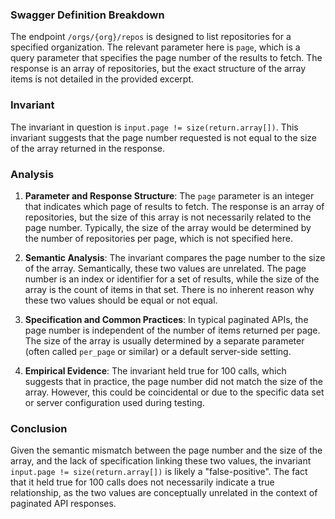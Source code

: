 ### Swagger Definition Breakdown

The endpoint `/orgs/{org}/repos` is designed to list repositories for a specified organization. The relevant parameter here is `page`, which is a query parameter that specifies the page number of the results to fetch. The response is an array of repositories, but the exact structure of the array items is not detailed in the provided excerpt.

### Invariant

The invariant in question is `input.page != size(return.array[])`. This invariant suggests that the page number requested is not equal to the size of the array returned in the response.

### Analysis

1. **Parameter and Response Structure**: The `page` parameter is an integer that indicates which page of results to fetch. The response is an array of repositories, but the size of this array is not necessarily related to the page number. Typically, the size of the array would be determined by the number of repositories per page, which is not specified here.

2. **Semantic Analysis**: The invariant compares the page number to the size of the array. Semantically, these two values are unrelated. The page number is an index or identifier for a set of results, while the size of the array is the count of items in that set. There is no inherent reason why these two values should be equal or not equal.

3. **Specification and Common Practices**: In typical paginated APIs, the page number is independent of the number of items returned per page. The size of the array is usually determined by a separate parameter (often called `per_page` or similar) or a default server-side setting.

4. **Empirical Evidence**: The invariant held true for 100 calls, which suggests that in practice, the page number did not match the size of the array. However, this could be coincidental or due to the specific data set or server configuration used during testing.

### Conclusion

Given the semantic mismatch between the page number and the size of the array, and the lack of specification linking these two values, the invariant `input.page != size(return.array[])` is likely a "false-positive". The fact that it held true for 100 calls does not necessarily indicate a true relationship, as the two values are conceptually unrelated in the context of paginated API responses.
